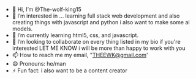 - 👋 Hi, I’m @The-wolf-king15
- 👀 I’m interested in ... learning full stack web development and also creating things with javascript and python i also want to make some ai models.
- 🌱 I’m currently learning html5, css, and javascript.
- 💞️ I’m looking to collaborate on every thing listed in my bio if you're interested LET ME KNOW i will be more than happy to work with you
- 📫 How to reach me my email, "THEEWK@gmail.com'
- 😄 Pronouns: he/man
- ⚡ Fun fact: i also want to be a content creator

<!---
The-wolf-king15/The-wolf-king15 is a ✨ special ✨ repository because its `README.md` (this file) appears on your GitHub profile.
You can click the Preview link to take a look at your changes.
--->
